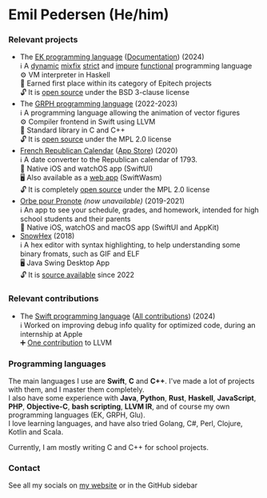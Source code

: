 # Emil Pedersen (He/him)

### Relevant projects

- The [EK programming language](https://github.com/legolas-tek/ek) ([Documentation](https://github.com/legolas-tek/ek/wiki/Getting-Started-with-EK)) (2024)  
ℹ️ A [dynamic](## "The langage is dynamically typed, and allows checking the type of arguments at runtime") [mixfix](## "The language allows defining operators that can be mixed with arguments arbitrarily, and is completely customizable") [strict](## "By default, the language evaluates arguments before calling functions") and [impure](## "Functions may freely have side effects") [functional](## "The language is focused on defining small functions that can be composed together") programming language  
⚙️ VM interpreter in Haskell  
🥇 Earned first place within its category of Epitech projects  
🔓 It is [open source](https://github.com/legolas-tek/ek) under the BSD 3-clause license  
- The [GRPH programming language](https://github.com/grph-lang/grph) (2022-2023)  
ℹ️ A programming language allowing the animation of vector figures  
⚙️ Compiler frontend in Swift using LLVM  
📘 Standard library in C and C++  
🔓 It is [open source](https://github.com/grph-lang/grph) under the MPL 2.0 license 
- [French Republican Calendar](https://emil.codes/projects/french-republican-calendar/) ([App Store](https://apps.apple.com/fr/app/calendrier-republicain-moderne/id1509106182)) (2020)  
ℹ️ A date converter to the Republican calendar of 1793.  
📱 Native iOS and watchOS app (SwiftUI)   
🖥 Also available as a [web app](https://frc.emil.codes/) (SwiftWasm)  
🔓 It is completely [open source](https://github.com/Snowy1803/FrenchRepublicanCalendar) under the MPL 2.0 license
- [Orbe pour Pronote](https://emil.codes/projects/orbe-pour-pronote/) *(now unavailable)* (2019-2021)  
ℹ️ An app to see your schedule, grades, and homework, intended for high school students and their parents  
📱 Native iOS, watchOS and macOS app (SwiftUI and AppKit)
- [SnowHex](https://github.com/Snowy1803/SnowHex) (2018)  
ℹ️ A hex editor with syntax highlighting, to help understanding some binary fromats, such as GIF and ELF  
🖥 Java Swing Desktop App  
🔓 It is [source available](https://github.com/Snowy1803/SnowHex) since 2022

### Relevant contributions

- The [Swift programming language](https://github.com/swiftlang/swift) ([All contributions](https://github.com/swiftlang/swift/pulls?q=is%3Apr+author%3ASnowy1803+is%3Aclosed)) (2024)  
ℹ️ Worked on improving debug info quality for optimized code, during an internship at Apple  
➕ [One contribution](https://github.com/llvm/llvm-project/pull/86598) to LLVM

### Programming languages

The main languages I use are **Swift**, **C** and **C++**. I've made a lot of projects with them, and I master them completely.  
I also have some experience with **Java**, **Python**, **Rust**, **Haskell**, **JavaScript**, **PHP**, **Objective-C**, **bash scripting**, **LLVM IR**, and of course my own programming languages (EK, GRPH, Glu).  
I love learning languages, and have also tried Golang, C#, Perl, Clojure, Kotlin and Scala.

Currently, I am mostly writing C and C++ for school projects.

### Contact

See all my socials on [my website](https://emil.codes/socials/) or in the GitHub sidebar
